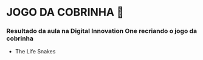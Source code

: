 # JOGO DA COBRINHA 🐍
### Resultado da aula na Digital Innovation One recriando o jogo da cobrinha
- The Life Snakes
